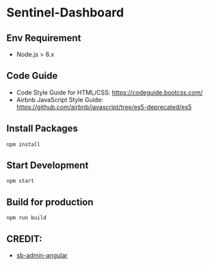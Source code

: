 # Sentinel-Dashboard

## Env Requirement

- Node.js > 6.x

## Code Guide

- Code Style Guide for HTML/CSS: https://codeguide.bootcss.com/
- Airbnb JavaScript Style Guide: https://github.com/airbnb/javascript/tree/es5-deprecated/es5

## Install Packages

```
npm install
```

## Start Development

```
npm start
```

## Build for production

```
npm run build
```

## CREDIT:

- [sb-admin-angular](https://github.com/start-angular/sb-admin-angular)

